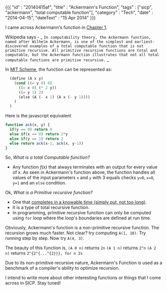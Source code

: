 {{{
    "id"       : "20140415af",
    "title"    : "Ackermann's Function",
    "tags"     : ["sicp", "ackermann", "total computable function"],
    "category" : "Tech",
    "date"     : "2014-04-15",
    "dateText" : "15 Apr 2014"
}}}

I came across Ackermann's function in [Chapter 1](http://mitpress.mit.edu/sicp/full-text/book/book-Z-H-11.html#%_sec_1.2.1).

Wikipedia says -
_
``
  In computability theory, the Ackermann function, named after Wilhelm Ackermann,
  is one of the simplest and earliest-discovered examples of a total computable function
  that is not primitive recursive. All primitive recursive functions are total and computable,
  but the Ackermann function illustrates that not all total computable functions are primitive recursive.
``
_

In [MIT Scheme](http://www.gnu.org/software/mit-scheme/), the function can be represented as:

```lisp
  (define (A x y)
    (cond ((= y 0) 0)
      ((= x 0) (* 2 y))
      ((= y 1) 2)
      (else (A (- x 1) (A x (- y 1))))
    )
  )
```

Here is the javascript equivalent

```javascript
function ack(x, y) {
  if(y == 0) return 0
  else if(x == 0) return 2*y
  else if(y == 1) return 2
  else return ack(x-1, ack(x, y-1))
}
```

So, *What is a total Computable function?*
  - Any function _f(x)_ that always terminates with an output for every value of x.
    As seen in Ackermann's function above, the function handles all values of the input parameters
    `x` and `y` with 3 equals checks `y=0`, `x=0`, `y=1` and an `else` condition.

Ok, *What is a Primitive recursive function?*
  - One that [completes in a knowable time (simply put, not too long)](http://math.stackexchange.com/questions/96483/ackermann-function-primitive-recursive).
  - It is a type of total recursive function.
  - In programming, primitive recursive function can only be computed using `for` loop where the loop's
    boundaries are defined at run time.

Obviously, Ackermann's function is a non-primitive recursive function. The recursion grows much faster.
Not clear? try computing `A(1, 10)`. Try running step by step. Now try `A(4, 3)`.

The beauty of this function is,
    `(A 0 n)` returns `2n`
    `(A 1 n)` returns `2^n`
    `(A 2 n)` returns `2^{2^{...^{2}}}, for n 2s`

Due to its non-primitive recursive nature, Ackermann's Function is used as a benchmark of a compiler's ability
to optimize recursion.

I intend to write more about other interesting functions or things that I come across in SICP. Stay tuned!
